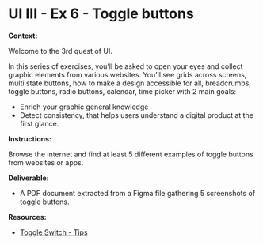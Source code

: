 # UI III - Ex 6 - Toggle buttons

**Context:** 

Welcome to the 3rd quest of UI.

In this series of exercises, you’ll be asked to open your eyes and collect graphic elements from various websites. You’ll see grids across screens, multi state buttons, how to make a design accessible for all, breadcrumbs, toggle buttons, radio buttons, calendar, time picker with 2 main goals: 

- Enrich your graphic general knowledge
- Detect consistency, that helps users understand a digital product at the first glance.

**Instructions:** 

Browse the internet and find at least 5 different examples of toggle buttons from websites or apps. 

**Deliverable:**

- A PDF document extracted from a Figma file gathering 5 screenshots of toggle buttons.

**Resources:**

- [Toggle Switch - Tips](https://uxplanet.org/toggle-switch-5-simple-design-tips-for-better-design-b4046eff4a2f)